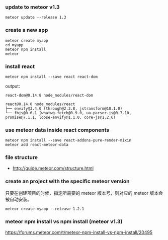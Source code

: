 ### update to meteor v1.3

```
meteor update --release 1.3
```

### create a new app

```
meteor create myapp
cd myapp
meteor npm install
meteor
```

### install react

```
meteor npm install --save react react-dom
```

output:

```
react-dom@0.14.8 node_modules/react-dom

react@0.14.8 node_modules/react
├── envify@3.4.0 (through@2.3.8, jstransform@10.1.0)
└── fbjs@0.6.1 (whatwg-fetch@0.9.0, ua-parser-js@0.7.10, promise@7.1.1, loose-envify@1.1.0, core-js@1.2.6)
```

### use meteor data inside react components

```
meteor npm install --save react-addons-pure-render-mixin
meteor add react-meteor-data
```

### file structure

* http://guide.meteor.com/structure.html

### create an project with the specific meteor version

只要在创建项目的时候，指定所需要的 meteor 版本号，则对应的 meteor 版本会被自动安装。

```
meteor create myapp --release 1.2.1
```

### meteor npm install vs npm install (meteor v1.3)

<https://forums.meteor.com/t/meteor-npm-install-vs-npm-install/20495>
